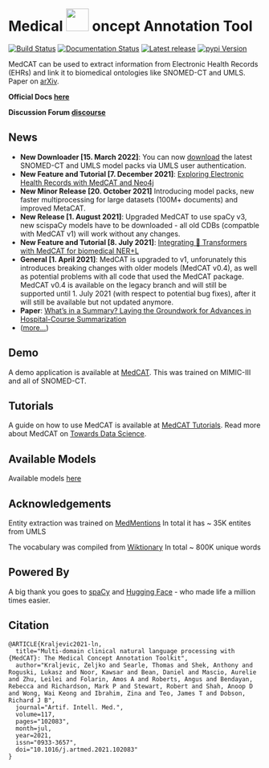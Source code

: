 # Medical  <img src="https://github.com/CogStack/MedCAT/blob/master/media/cat-logo.png" width=45> oncept Annotation Tool

[![Build Status](https://github.com/CogStack/MedCAT/actions/workflows/main.yml/badge.svg?branch=master)](https://github.com/CogStack/MedCAT/actions/workflows/main.yml?query=branch%3Amaster)
[![Documentation Status](https://readthedocs.org/projects/medcat/badge/?version=latest)](https://medcat.readthedocs.io/en/latest/?badge=latest)
[![Latest release](https://img.shields.io/github/v/release/CogStack/MedCAT)](https://github.com/CogStack/MedCAT/releases/latest)
[![pypi Version](https://img.shields.io/pypi/v/medcat.svg?style=flat-square&logo=pypi&logoColor=white)](https://pypi.org/project/medcat/)

MedCAT can be used to extract information from Electronic Health Records (EHRs) and link it to biomedical ontologies like SNOMED-CT and UMLS. Paper on [arXiv](https://arxiv.org/abs/2010.01165). 

**Official Docs [here](https://medcat.readthedocs.io/en/latest/)**

**Discussion Forum [discourse](https://discourse.cogstack.org/)**

## News
- **New Downloader \[15. March 2022\]**: You can now [download](https://uts.nlm.nih.gov/uts/login?service=https://medcat.rosalind.kcl.ac.uk/auth-callback) the latest SNOMED-CT and UMLS model packs via UMLS user authentication.
- **New Feature and Tutorial \[7. December 2021\]**: [Exploring Electronic Health Records with MedCAT and Neo4j](https://towardsdatascience.com/exploring-electronic-health-records-with-medcat-and-neo4j-f376c03d8eef)
- **New Minor Release \[20. October 2021\]** Introducing model packs, new faster multiprocessing for large datasets (100M+ documents) and improved MetaCAT.
- **New Release \[1. August 2021\]**: Upgraded MedCAT to use spaCy v3, new scispaCy models have to be downloaded - all old CDBs (compatble with MedCAT v1) will work without any changes.
- **New Feature and Tutorial \[8. July 2021\]**: [Integrating 🤗 Transformers with MedCAT for biomedical NER+L](https://towardsdatascience.com/integrating-transformers-with-medcat-for-biomedical-ner-l-8869c76762a)
- **General \[1. April 2021\]**: MedCAT is upgraded to v1, unforunately this introduces breaking changes with older models (MedCAT v0.4),
  as well as potential problems with all code that used the MedCAT package. MedCAT v0.4 is available on the legacy
  branch and will still be supported until 1. July 2021
  (with respect to potential bug fixes), after it will still be available but not updated anymore.
- **Paper**: [What’s in a Summary? Laying the Groundwork for Advances in Hospital-Course Summarization](https://www.aclweb.org/anthology/2021.naacl-main.382.pdf)
- ([more...](https://github.com/CogStack/MedCAT/blob/master/media/news.md))

## Demo
A demo application is available at [MedCAT](https://medcat.rosalind.kcl.ac.uk). This was trained on MIMIC-III and all of SNOMED-CT.

## Tutorials
A guide on how to use MedCAT is available at [MedCAT Tutorials](https://github.com/CogStack/MedCATtutorials). Read more about MedCAT on [Towards Data Science](https://towardsdatascience.com/medcat-introduction-analyzing-electronic-health-records-e1c420afa13a).

## Available Models
Available models [here](https://medcat.readthedocs.io/en/latest/main.html#models)

## Acknowledgements
Entity extraction was trained on [MedMentions](https://github.com/chanzuckerberg/MedMentions) In total it has ~ 35K entites from UMLS

The vocabulary was compiled from [Wiktionary](https://en.wiktionary.org/wiki/Wiktionary:Main_Page) In total ~ 800K unique words

## Powered By
A big thank you goes to [spaCy](https://spacy.io/) and [Hugging Face](https://huggingface.co/) - who made life a million times easier.


## Citation
```
@ARTICLE{Kraljevic2021-ln,
  title="Multi-domain clinical natural language processing with {MedCAT}: The Medical Concept Annotation Toolkit",
  author="Kraljevic, Zeljko and Searle, Thomas and Shek, Anthony and Roguski, Lukasz and Noor, Kawsar and Bean, Daniel and Mascio, Aurelie and Zhu, Leilei and Folarin, Amos A and Roberts, Angus and Bendayan, Rebecca and Richardson, Mark P and Stewart, Robert and Shah, Anoop D and Wong, Wai Keong and Ibrahim, Zina and Teo, James T and Dobson, Richard J B",
  journal="Artif. Intell. Med.",
  volume=117,
  pages="102083",
  month=jul,
  year=2021,
  issn="0933-3657",
  doi="10.1016/j.artmed.2021.102083"
}
```
